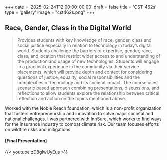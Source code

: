 +++
date = '2025-02-24T12:00:00-00:00'
draft = false
title = 'CST-462s'
type = 'gallery'
image = "cst462s.png"
+++

## Race, Gender, Class in the Digital World

> Provides students with key knowledge of race, gender, class and social justice especially in relation to technology in today’s digital world. Students challenge the barriers of expertise, gender, race, class, and location that restrict wider access to and understanding of the production and usage of new technologies. Students will engage in a practical experience in the community via their service placements, which will provide depth and context for considering questions of justice, equality, social responsibilities and the complexities of technology and its societal impact. The course uses scenario based approach combining presentations, discussions, and reflections to allow students explore the relationship between critical reflection and action on the topics mentioned above.

Worked with the Noble Reach foundation, which is a non-profit organization that fosters entrepreneurship and innovation to solve major societal and national challenges. I was partnered with InnSure, which works to find ways for the insurance industry to combat climate risk. Our team focuses efforts on wildfire risks and mitigations.

#### [Final Presentation]

{{< youtube zD8gIwUyEus >}}​